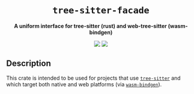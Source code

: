 <div align="center">
  <h1><code>tree-sitter-facade</code></h1>
  <p>
    <strong>A uniform interface for tree-sitter (rust) and web-tree-sitter (wasm-bindgen)</strong>
  </p>
  <p style="margin-bottom: 0.5ex;">
    <a href="https://hvithrafn.github.io/tree-sitter-facade/tree_sitter_facade"><img
        src="https://img.shields.io/badge/docs-latest-blueviolet?logo=Read-the-docs&logoColor=white"
        /></a>
    <a href="https://github.com/hvithrafn/tree-sitter-facade/actions"><img
        src="https://github.com/hvithrafn/tree-sitter-facade/workflows/main/badge.svg"
        /></a>
    <!-- <a href="https://codecov.io/gh/hvithrafn/tree-sitter-facade"><img
        src="https://codecov.io/gh/hvithrafn/tree-sitter-facade/branches/main/graph/badge.svg"
        /></a> -->
  </p>
</div>

## Description

This crate is intended to be used for projects that use
[`tree-sitter`](https://github.com/tree-sitter) and which target both native and
web platforms (via [`wasm-bindgen`](https://github.com/rustwasm/wasm-bindgen)).
